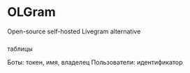 # OLGram

Open-source self-hosted Livegram alternative


#####

таблицы

Боты: токен, имя, владелец
Пользователи: идентификатор
